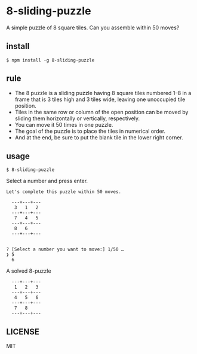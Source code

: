 # 8-sliding-puzzle
A simple puzzle of 8 square tiles.
Can you assemble within 50 moves?


## install
```
$ npm install -g 8-sliding-puzzle
```

## rule
- The 8 puzzle is a sliding puzzle having 8 square tiles numbered 1–8 in a frame that is 3 tiles high and 3 tiles wide, leaving one unoccupied tile position. 
- Tiles in the same row or column of the open position can be moved by sliding them horizontally or vertically, respectively. 
- You can move it 50 times in one puzzle.
- The goal of the puzzle is to place the tiles in numerical order.
- And at the end, be sure to put the blank tile in the lower right corner.

## usage
```
$ 8-sliding-puzzle
```
Select a number and press enter.
```
Let's complete this puzzle within 50 moves.

  ---+---+---
   3   1   2
  ---+---+---
   7   4   5
  ---+---+---
   8   6    
  ---+---+---


? [Select a number you want to move:] 1/50 … 
❯ 5
  6
```
A solved 8-puzzle
```
  ---+---+---
   1   2   3
  ---+---+---
   4   5   6
  ---+---+---
   7   8    
  ---+---+---
```

## LICENSE
MIT
